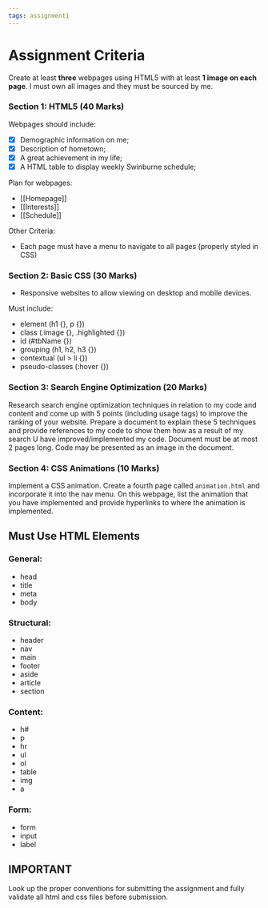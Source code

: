 ```yaml
---
tags: assignment1
---
```

# Assignment Criteria

Create at least **three** webpages using HTML5 with at least **1 image on each page**. I must own all images and they must be sourced by me.

### Section 1: HTML5 (40 Marks)

Webpages should include:
- [x] Demographic information on me;
- [x] Description of hometown;
- [x] A great achievement in my life;
- [x] A HTML table to display weekly Swinburne schedule;

Plan for webpages:
- [[Homepage]]
- [[Interests]]
- [[Schedule]]

Other Criteria:
- Each page must have a menu to navigate to all pages (properly styled in CSS)

### Section 2: Basic CSS (30 Marks)
- Responsive websites to allow viewing on desktop and mobile devices. 

Must include:
- element           (h1 {}, p {})
- class             (.image {}, .highlighted {})
- id                (#tbName {})
- grouping          (h1, h2, h3 {})
- contextual        (ul > li {})
- pseudo-classes    (:hover {})

### Section 3: Search Engine Optimization (20 Marks)
Research search engine optimization techniques in relation to my code and content and come up with 5 points (including usage tags) to improve the ranking of your website. 
Prepare a document to explain these 5 techniques and provide references to my code to show them how as a result of my search U have improved/implemented my code. Document must be at most 2 pages long. Code may be presented as an image in the document.

### Section 4: CSS Animations (10 Marks)
Implement a CSS animation. Create a fourth page called `animation.html` and incorporate it into the nav menu. On this webpage, list the animation that you have implemented and provide hyperlinks to where the animation is implemented. 

## Must Use HTML Elements

### General:
- head
- title
- meta
- body

### Structural:
- header
- nav
- main
- footer
- aside
- article
- section

### Content:
- h#
- p
- hr
- ul
- ol
- table
- img
- a

### Form:
- form
- input
- label


## IMPORTANT
Look up the proper conventions for submitting the assignment and fully validate all html and css files before submission. 
